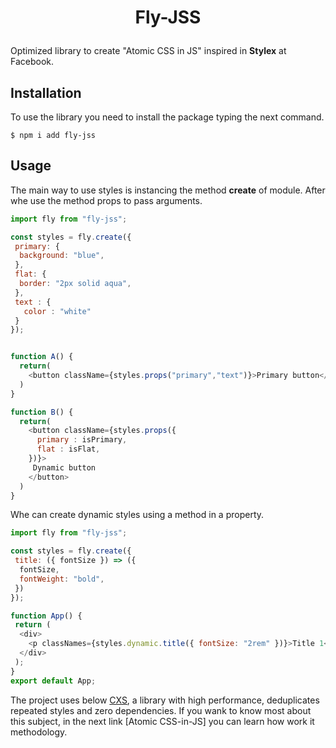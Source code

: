 # <p align="center"> Fly-JSS </p>

Optimized library to create "Atomic CSS in JS" inspired in **Stylex** at Facebook.

## Installation

To use the library you need to install the package typing the next command.

```console
$ npm i add fly-jss
```

## Usage

The main way to use styles is instancing the method **create** of module. After whe use the method props to pass arguments.

```javascript
import fly from "fly-jss";

const styles = fly.create({
 primary: {
  background: "blue",
 },
 flat: {
  border: "2px solid aqua",
 },
 text : {
   color : "white"
 }
});


function A() {
  return(
    <button className={styles.props("primary","text")}>Primary button</button>
  )
}

function B() {
  return(
    <button className={styles.props({
      primary : isPrimary,
      flat : isFlat,
    })}>
     Dynamic button
    </button>
  )
}

```


Whe can create dynamic styles using a method in a property.
```javascript
import fly from "fly-jss";

const styles = fly.create({
 title: ({ fontSize }) => ({
  fontSize,
  fontWeight: "bold",
 })
});

function App() {
 return (
  <div>
    <p classNames={styles.dynamic.title({ fontSize: "2rem" })}>Title 1</p>
  </div>
 );
}
export default App;
```


The project uses below [CXS](https://github.com/cxs-css/cxs), a library with high performance, deduplicates repeated styles and zero dependencies.
If you wank to know most about this subject, in the next link [Atomic CSS-in-JS] you can learn how work it methodology.
